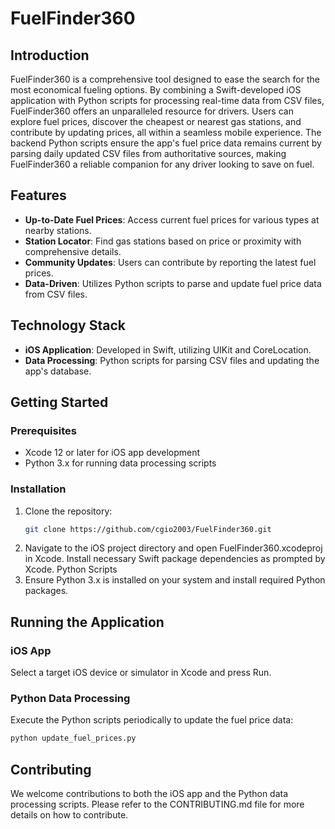 # FuelFinder360

## Introduction
FuelFinder360 is a comprehensive tool designed to ease the search for the most economical fueling options. By combining a Swift-developed iOS application with Python scripts for processing real-time data from CSV files, FuelFinder360 offers an unparalleled resource for drivers. Users can explore fuel prices, discover the cheapest or nearest gas stations, and contribute by updating prices, all within a seamless mobile experience. The backend Python scripts ensure the app's fuel price data remains current by parsing daily updated CSV files from authoritative sources, making FuelFinder360 a reliable companion for any driver looking to save on fuel.

## Features
- **Up-to-Date Fuel Prices**: Access current fuel prices for various types at nearby stations.
- **Station Locator**: Find gas stations based on price or proximity with comprehensive details.
- **Community Updates**: Users can contribute by reporting the latest fuel prices.
- **Data-Driven**: Utilizes Python scripts to parse and update fuel price data from CSV files.

## Technology Stack
- **iOS Application**: Developed in Swift, utilizing UIKit and CoreLocation.
- **Data Processing**: Python scripts for parsing CSV files and updating the app's database.

## Getting Started

### Prerequisites
- Xcode 12 or later for iOS app development
- Python 3.x for running data processing scripts

### Installation

1. Clone the repository:
   ```bash
   git clone https://github.com/cgio2003/FuelFinder360.git
   ```
2. Navigate to the iOS project directory and open FuelFinder360.xcodeproj in Xcode.
Install necessary Swift package dependencies as prompted by Xcode.
Python Scripts
3. Ensure Python 3.x is installed on your system and install required Python packages.

## Running the Application
### iOS App
Select a target iOS device or simulator in Xcode and press Run.
### Python Data Processing
Execute the Python scripts periodically to update the fuel price data:
```bash
python update_fuel_prices.py
```

## Contributing
We welcome contributions to both the iOS app and the Python data processing scripts. Please refer to the CONTRIBUTING.md file for more details on how to contribute.
